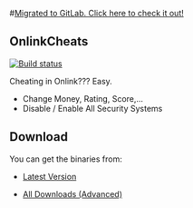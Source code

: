 #[Migrated to GitLab. Click here to check it out!](https://gitlab.com/GabrielTK/OnlinkCheats)

## OnlinkCheats
[![Build status](https://ci.appveyor.com/api/projects/status/h2bitsxegrab34ls?svg=true)](https://ci.appveyor.com/project/GeARCraft1/onlinkcheats)  

Cheating in Onlink??? Easy.
* Change Money, Rating, Score,...
* Disable / Enable All Security Systems  

## Download
You can get the binaries from: 
* [Latest Version](https://github.com/GabrielTK/OnlinkCheats/releases/latest)
 
* [All Downloads (Advanced)](https://github.com/GabrielTK/OnlinkCheats/releases/)
